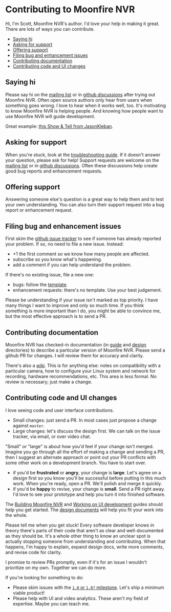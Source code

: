 # Contributing to Moonfire NVR <!-- omit in toc -->

Hi, I'm Scott, Moonfire NVR's author. I'd love your help in making it great.
There are lots of ways you can contribute.

* [Saying hi](#saying-hi)
* [Asking for support](#asking-for-support)
* [Offering support](#offering-support)
* [Filing bug and enhancement issues](#filing-bug-and-enhancement-issues)
* [Contributing documentation](#contributing-documentation)
* [Contributing code and UI changes](#contributing-code-and-ui-changes)

## Saying hi

Please say hi on the [mailing
list](https://groups.google.com/g/moonfire-nvr-users) or in [github
discussions](https://github.com/scottlamb/moonfire-nvr/discussions) after
trying out Moonfire NVR. Often open source authors only hear from users when
something goes wrong. I love to hear when it works well, too. It's motivating
to know Moonfire NVR is helping people. And knowing how people want to use
Moonfire NVR will guide development.

Great example: [this Show & Tell from JasonKleban](https://github.com/scottlamb/moonfire-nvr/discussions/118).

## Asking for support

When you're stuck, look at the [troubleshooting
guide](guide/troubleshooting.md). If it doesn't answer your question, please
ask for help! Support requests are welcome on the
[mailing list](https://groups.google.com/g/moonfire-nvr-users) or in [github
discussions](https://github.com/scottlamb/moonfire-nvr/discussions). Often
these discussions help create good bug reports and enhancement requests.

## Offering support

Answering someone else's question is a great way to help them and to test your
own understanding. You can also turn their support request into a bug report
or enhancement request.

## Filing bug and enhancement issues

First skim the [github issue
tracker](https://github.com/scottlamb/moonfire-nvr/issues) to see if someone
has already reported your problem. If so, no need to file a new issue. Instead:

*   +1 the first comment so we know how many people are affected.
*   subscribe so you know what's happening.
*   add a comment if you can help understand the problem.

If there's no existing issue, file a new one:

*   bugs: follow the [template](https://github.com/scottlamb/moonfire-nvr/issues/new?assignees=&labels=bug&template=bug_report.md&title=).
*   enhancement requests: there's no template. Use your best judgement.

Please be understanding if your issue isn't marked as top priority. I have
many things I want to improve and only so much time. If you think something
is more important than I do, you might be able to convince me, but the most
effective approach is to send a PR.

## Contributing documentation

Moonfire NVR has checked-in documentation (in [guide](guide/) and
[design](design/) directories) to describe a particular version of Moonfire
NVR. Please send a github PR for changes. I will review them for accuracy
and clarity.

There's also a [wiki](https://github.com/scottlamb/moonfire-nvr/wiki). This
is for anything else: notes on compatibility with a particular camera, how to
configure your Linux system and network for recording, hardware
recommendations, etc. This area is less formal. No review is necessary; just
make a change.

## Contributing code and UI changes

I love seeing code and user interface contributions.

*   Small changes: just send a PR. In most cases just propose a change against
    `master`.
*   Large changes: let's discuss the design first. We can talk on the issue
    tracker, via email, or over video chat.

"Small" or "large" is about how you'd feel if your change isn't merged.
Imagine you go through all the effort of making a change and sending a PR,
then I suggest an alternate approach or point out your PR conflicts with some
other work on a development branch. You have to start over.

*   if you'd be **frustrated** or **angry**, your change is **large**. Let's
    agree on a design first so you know you'll be successful before putting
    in this much work. When you're ready, open a PR. We'll polish and merge
    it quickly.
*   if you'd be **happy** to revise, your change is **small**. Send a PR
    right away. I'd love to see your prototype and help you turn it into
    finished software.

The [Building Moonfire NVR](guide/build.md) and [Working on UI
development](guide/developing-ui.md) guides should help you get started.
The [design documents](design/) will help you fit your work into the whole.

Please tell me when you get stuck! Every software developer knows in theory
there's parts of their code that aren't as clear and well-documented as they
should be. It's a whole other thing to know an unclear spot is actually
stopping someone from understanding and contributing. When that happens, I'm
happy to explain, expand design docs, write more comments, and revise code
for clarity.

I promise to review PRs promptly, even if it's for an issue I wouldn't
prioritize on my own. Together we can do more.

If you're looking for something to do:

*   Please skim issues with the [`1.0` or `1.0?`
    milestone](https://github.com/scottlamb/moonfire-nvr/issues?q=is%3Aopen+is%3Aissue+milestone%3A1.0+milestone%3A1.0%3F+). Let's ship a minimum viable product!
*   Please help with UI and video analytics. These aren't my field of expertise.
    Maybe you can teach me.
